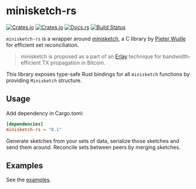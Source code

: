 # minisketch-rs

[![Crates.io](https://img.shields.io/crates/v/minisketch-rs.svg)](https://crates.io/crates/minisketch-rs)
[![Crates.io](https://img.shields.io/crates/d/minisketch-rs.svg)](https://crates.io/crates/minisketch-rs)
[![Docs.rs](https://docs.rs/minisketch-rs/badge.svg)](https://docs.rs/minisketch-rs/0.1.0/minisketch_rs/)
[![Build Status](https://travis-ci.com/eupn/minisketch-rs.svg?branch=master)](https://travis-ci.com/eupn/minisketch-rs)

`minisketch-rs` is a wrapper around [minisketch](https://github.com/sipa/minisketch),
a C library by [Pieter Wuille](https://github.com/sipa) for efficient set reconciliation.

> minisketch is proposed as a part of an [Erlay](https://arxiv.org/abs/1905.10518) technique for bandwidth-efficient TX propagation in Bitcoin.

This library exposes type-safe Rust bindings for all `minisketch` functions by providing `Minisketch` structure.

## Usage

Add dependency in Cargo.toml:
```toml
[dependencies]
minisketch-rs = "0.1"
```

Generate sketches from your sets of data, serialize those sketches and send them around. Reconcile sets between peers by merging sketches.

## Examples

See the [examples](examples).
